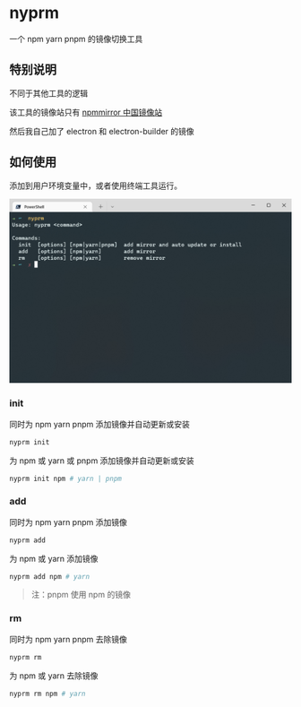 # nyprm

一个 npm yarn pnpm 的镜像切换工具

## 特别说明

不同于其他工具的逻辑

该工具的镜像站只有 [npmmirror 中国镜像站](https://npmmirror.com/)

然后我自己加了 electron 和 electron-builder 的镜像

## 如何使用

添加到用户环境变量中，或者使用终端工具运行。

![image-20220508191524225](nyprm.png)

### init

同时为 npm yarn pnpm 添加镜像并自动更新或安装

```bash
nyprm init
```

为 npm 或 yarn 或 pnpm 添加镜像并自动更新或安装

```bash
nyprm init npm # yarn | pnpm
```

### add

同时为 npm yarn pnpm 添加镜像

```bash
nyprm add
```

为 npm 或 yarn 添加镜像

```bash
nyprm add npm # yarn
```

> 注：pnpm 使用 npm 的镜像

### rm

同时为 npm yarn pnpm 去除镜像

```bash
nyprm rm
```

为 npm 或 yarn 去除镜像

```bash
nyprm rm npm # yarn
```
